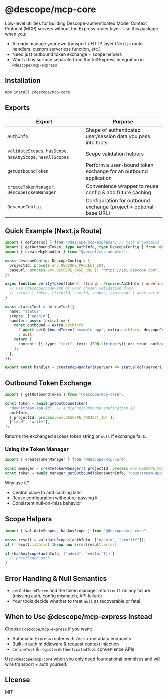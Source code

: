 # @descope/mcp-core

Low-level utilities for building Descope-authenticated Model Context Protocol (MCP) servers without the Express router layer. Use this package when you:

- Already manage your own transport / HTTP layer (Next.js route handlers, custom serverless function, etc.)
- Need just outbound token exchange + scope helpers
- Want a tiny surface separate from the full Express integration in `@descope/mcp-express`

## Installation

```bash
npm install @descope/mcp-core
```

## Exports

| Export | Purpose |
| ------ | ------- |
| `AuthInfo` | Shape of authenticated user/session data you pass into tools |
| `validateScopes`, `hasScope`, `hasAnyScope`, `hasAllScopes` | Scope validation helpers |
| `getOutboundToken` | Perform a user-bound token exchange for an outbound application |
| `createTokenManager`, `DescopeTokenManager` | Convenience wrapper to reuse config & add future caching |
| `DescopeConfig` | Configuration for outbound exchange (project + optional base URL) |

## Quick Example (Next.js Route)

```ts
import { defineTool } from "@descope/mcp-express"; // tool ergonomics live in the express package
import { getOutboundToken, type AuthInfo, type DescopeConfig } from "@descope/mcp-core";
import { createMcpHandler } from "@vercel/mcp-adapter";

const descopeConfig: DescopeConfig = {
  projectId: process.env.DESCOPE_PROJECT_ID!,
  baseUrl: process.env.DESCOPE_BASE_URL || "https://api.descope.com",
};

async function verifyToken(token?: string): Promise<AuthInfo | undefined> {
  // Use @descope/node-sdk or your chosen validation flow
  // return { token, clientId, userId, scopes, expiresAt } when valid
}

const statusTool = defineTool({
  name: "status",
  scopes: ["openid"],
  handler: async (extra) => {
    const outbound = extra.authInfo
      ? await getOutboundToken("example-app", extra.authInfo, descopeConfig, ["read"])
      : null;
    return {
      content: [{ type: "text", text: JSON.stringify({ ok: true, outboundPresent: !!outbound }) }],
    };
  },
});

export const handler = createMcpHandler((server) => statusTool(server));
```

## Outbound Token Exchange

```ts
import { getOutboundToken } from "@descope/mcp-core";

const token = await getOutboundToken(
  "downstream-app-id", // audience/outbound application ID
  authInfo,
  { projectId: process.env.DESCOPE_PROJECT_ID! },
  ["read", "write"],
);
```
Returns the exchanged access token string or `null` if exchange fails.

### Using the Token Manager

```ts
import { createTokenManager } from "@descope/mcp-core";

const manager = createTokenManager({ projectId: process.env.DESCOPE_PROJECT_ID! });
const token = await manager.getOutboundToken(authInfo, "downstream-app-id", ["read"]);
```
Why use it?
- Central place to add caching later
- Reuse configuration without re-passing it
- Consistent null-on-miss behavior

## Scope Helpers

```ts
import { validateScopes, hasAnyScope } from "@descope/mcp-core";

const result = validateScopes(authInfo, ["openid", "profile"]);
if (!result.isValid) throw new Error(result.error);

if (hasAnyScope(authInfo, ["admin", "editor"])) {
  // privileged path
}
```

## Error Handling & Null Semantics
- `getOutboundToken` and the token manager return `null` on any failure (missing auth, config mismatch, API failure)
- Your tools decide whether to treat `null` as recoverable or fatal

## When to Use @descope/mcp-express Instead
Choose `@descope/mcp-express` if you want:
- Automatic Express router with `/mcp` + metadata endpoints
- Built-in auth middleware & request context injection
- `defineTool` & `registerAuthenticatedTool` convenience APIs

Use `@descope/mcp-core` when you only need foundational primitives and will wire transport + auth yourself.

## License
MIT
